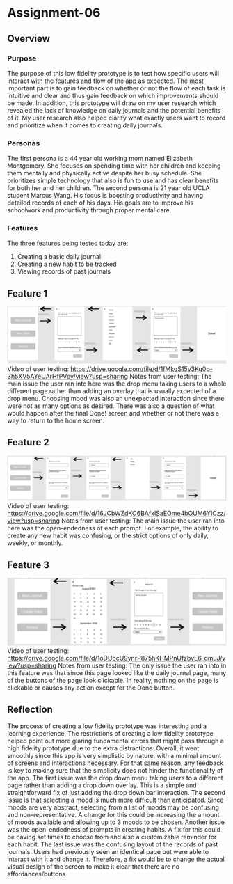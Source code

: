 # Assignment-06
## Overview
### Purpose
The purpose of this low fidelity prototype is to test how specific users will interact with the features and flow of the app as expected. The most important part is to gain feedback on whether or not the flow of each task is intuitive and clear and thus gain feedback on which improvements should be made. In addition, this prototype will draw on my user research which revealed the lack of knowledge on daily journals and the potential benefits of it. My user research also helped clarify what exactly users want to record and prioritize when it comes to creating daily journals. 
### Personas
The first persona is a 44 year old working mom named Elizabeth Montgomery. She focuses on spending time with her children and keeping them mentally and physically active despite her busy schedule. She prioritizes simple technology that also is fun to use and has clear benefits for both her and her children. The second persona is 21 year old UCLA student Marcus Wang. His focus is boosting productivity and having detailed records of each of his days. His goals are to improve his schoolwork and productivity through proper mental care.
### Features
The three features being tested today are: 
1. Creating a basic daily journal 
2. Creating a new habit to be tracked
3. Viewing records of past journals
## Feature 1
![Feature 1](Screenshot40.png)
Video of user testing: https://drive.google.com/file/d/1fMkqS15y3Kg0p-3h5XV5AYeUArHfPVoy/view?usp=sharing
Notes from user testing: The main issue the user ran into here was the drop menu taking users to a whole different page rather than adding an overlay that is usually expected of a drop menu. Choosing mood was also an unexpected interaction since there were not as many options as desired. There was also a question of what would happen after the final Done! screen and whether or not there was a way to return to the home screen. 
## Feature 2
![Feature 2](Screenshot41.png)
Video of user testing: https://drive.google.com/file/d/16JCbWZdKO6BAfxISaEOme4bOUM6YICzz/view?usp=sharing
Notes from user testing: The main issue the user ran into here was the open-endedness of each prompt. For example, the ability to create any new habit was confusing, or the strict options of only daily, weekly, or monthly. 
## Feature 3
![Feature 3](Screenshot42.png)
Video of user testing: https://drive.google.com/file/d/1oDUpcU9ynrP875hKHMPnUfzbvE6_qmuJ/view?usp=sharing
Notes from user testing: The only issue the user ran into in this feature was that since this page looked like the daily journal page, many of the buttons of the page look clickable. In reality, nothing on the page is clickable or causes any action except for the Done button. 
## Reflection
The process of creating a low fidelity prototype was interesting and a learning experience. The restrictions of creating a low fidelity prototype helped point out more glaring fundamental errors that might pass through a high fidelity prototype due to the extra distractions. Overall, it went smoothly since this app is very simplistic by nature, with a minimal amount of screens and interactions necessary. For that same reason, any feedback is key to making sure that the simplicity does not hinder the functionality of the app. The first issue was the drop down menu taking users to a different page rather than adding a drop down overlay. This is a simple and straightforward fix of just adding the drop down bar interaction. The second issue is that selecting a mood is much more difficult than anticipated. Since moods are very abstract, selecting from a list of moods may be confusing and non-representative. A change for this could be increasing the amount of moods available and allowing up to 3 moods to be chosen. Another issue was the open-endedness of prompts in creating habits. A fix for this could be having set times to choose from and also a customizable reminder for each habit. The last issue was the confusing layout of the records of past journals. Users had previously seen an identical page but were able to interact with it and change it. Therefore, a fix would be to change the actual visual design of the screen to make it clear that there are no affordances/buttons. 
